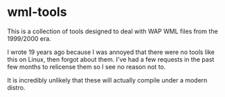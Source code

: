 # wml-tools

This is a collection of tools designed to deal with WAP WML files from the 1999/2000 era.

I wrote 19 years ago because I was annoyed that there were no tools like this on Linux, then forgot about them. I've had a few requests in the past few months to relicense them so I see no reason not to.

It is incredibly unlikely that these will actually compile under a modern distro.
